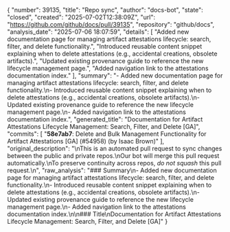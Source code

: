{
  "number": 39135,
  "title": "Repo sync",
  "author": "docs-bot",
  "state": "closed",
  "created": "2025-07-02T12:38:09Z",
  "url": "https://github.com/github/docs/pull/39135",
  "repository": "github/docs",
  "analysis_date": "2025-07-06 18:07:59",
  "details": [
    "Added new documentation page for managing artifact attestations lifecycle: search, filter, and delete functionality.",
    "Introduced reusable content snippet explaining when to delete attestations (e.g., accidental creations, obsolete artifacts).",
    "Updated existing provenance guide to reference the new lifecycle management page.",
    "Added navigation link to the attestations documentation index."
  ],
  "summary": "- Added new documentation page for managing artifact attestations lifecycle: search, filter, and delete functionality.\n- Introduced reusable content snippet explaining when to delete attestations (e.g., accidental creations, obsolete artifacts).\n- Updated existing provenance guide to reference the new lifecycle management page.\n- Added navigation link to the attestations documentation index.",
  "generated_title": "Documentation for Artifact Attestations Lifecycle Management: Search, Filter, and Delete [GA]",
  "commits": [
    "**58e7ab7**: Delete and Bulk Management Functionality for Artifact Attestations [GA] (#54958) (by Isaac Brown)"
  ],
  "original_description": "\nThis is an automated pull request to sync changes between the public and private repos.\nOur bot will merge this pull request automatically.\nTo preserve continuity across repos, _do not squash_ this pull request.\n",
  "raw_analysis": "### Summary\n- Added new documentation page for managing artifact attestations lifecycle: search, filter, and delete functionality.\n- Introduced reusable content snippet explaining when to delete attestations (e.g., accidental creations, obsolete artifacts).\n- Updated existing provenance guide to reference the new lifecycle management page.\n- Added navigation link to the attestations documentation index.\n\n### Title\nDocumentation for Artifact Attestations Lifecycle Management: Search, Filter, and Delete [GA]"
}